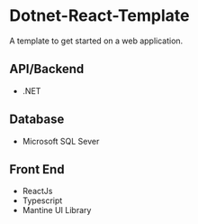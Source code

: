# Dotnet-React-Template
A template to get started on a web application.

## API/Backend
- .NET

## Database
- Microsoft SQL Sever

## Front End
- ReactJs
- Typescript
- Mantine UI Library
